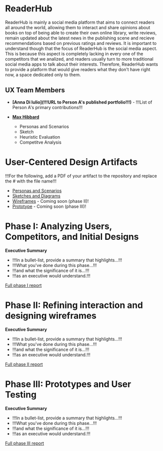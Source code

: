 

# ReaderHub

ReaderHub is mainly a social media platform that aims to connect readers all around the world, allowing them to interact and share opinions about books on top of being able to create their own online library, write reviews, remain updated about the latest news in the publishing scene and recieve recommendations based on previous ratings and reviews. It is important to understand though that the focus of ReaderHub is the social media aspect. This is because this aspect is completely lacking in every one of the competitors that we analized, and readers usually turn to more traditional social media apps to talk about their interests. Therefore, ReaderHub wants to provide a platform that would give readers what they don't have right now, a space dedicated only to them. 

## UX Team Members

* **[Anna Di Iulio](!!!URL to Person A's published portfolio!!!)** - !!!List of Person A's primary contributions!!!
* **[Max Hibbard](https://usabilityengineering.github.io/ux-portfolio-Subasamax/)** 
 
   * Personas and Scenarios
   * Sketch
   * Heuristic Evaluation
   * Competitve Analysis

# User-Centered Design Artifacts
 
!!!For the following, add a PDF of your artifact to the repository and replace the # with the file name!!!
* [Personas and Scenarios](personas/)
* [Sketches and Diagrams](sketches/)
* [Wireframes](#) - Coming soon (phase II)!
* [Prototype](#) - Coming soon (phase III)!

# Phase I: Analyzing Users, Competitors, and Initial Designs

**Executive Summary**

* !!!In a bullet-list, provide a summary that highlights...!!!
* !!!What you've done during this phase...!!!
* !!!and what the significance of it is...!!!
* !!!as an executive would understand.!!!

[Full phase I report](phaseI/)

# Phase II: Refining interaction and designing wireframes

**Executive Summary**

* !!!In a bullet-list, provide a summary that highlights...!!!
* !!!What you've done during this phase...!!!
* !!!and what the significance of it is...!!!
* !!!as an executive would understand.!!!

[Full phase II report](phaseII/)

# Phase III: Prototypes and User Testing

**Executive Summary**

* !!!In a bullet-list, provide a summary that highlights...!!!
* !!!What you've done during this phase...!!!
* !!!and what the significance of it is...!!!
* !!!as an executive would understand.!!!

[Full phase III report](phaseIII/)
